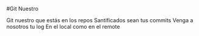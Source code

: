 #Git Nuestro

Git nuestro que estás en los repos 
Santificados sean tus commits
Venga a nosotros tu log 
En el local como en el remote
